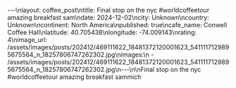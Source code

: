 ---\nlayout: coffee_post\ntitle: Final stop on the nyc #worldcoffeetour amazing breakfast sam\ndate: 2024-12-02\ncity: Unknown\ncountry: Unknown\ncontinent: North America\npublished: true\ncafe_name: Conwell Coffee Hall\nlatitude: 40.705438\nlongitude: -74.009143\nrating: 4\nimage_url: /assets/images/posts/202412/469111622_18481372120001623_5411117129895675564_n_18257806747262302.jpg\nimages:\n  - /assets/images/posts/202412/469111622_18481372120001623_5411117129895675564_n_18257806747262302.jpg\n---\n\nFinal stop on the nyc #worldcoffeetour amazing breakfast sammich